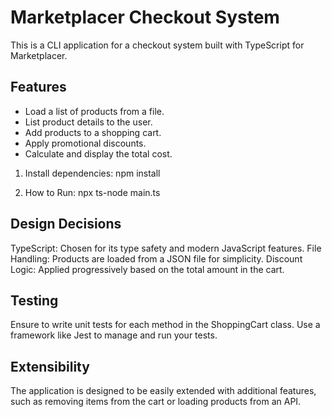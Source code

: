 # Marketplacer Checkout System

This is a CLI application for a checkout system built with TypeScript for Marketplacer.

## Features

- Load a list of products from a file.
- List product details to the user.
- Add products to a shopping cart.
- Apply promotional discounts.
- Calculate and display the total cost.

1. Install dependencies:
   npm install

2. How to Run:
   npx ts-node main.ts

## Design Decisions
TypeScript: Chosen for its type safety and modern JavaScript features.
File Handling: Products are loaded from a JSON file for simplicity.
Discount Logic: Applied progressively based on the total amount in the cart.

## Testing
Ensure to write unit tests for each method in the ShoppingCart class.
Use a framework like Jest to manage and run your tests.

## Extensibility
The application is designed to be easily extended with additional features, such as removing items from the cart or loading products from an API.